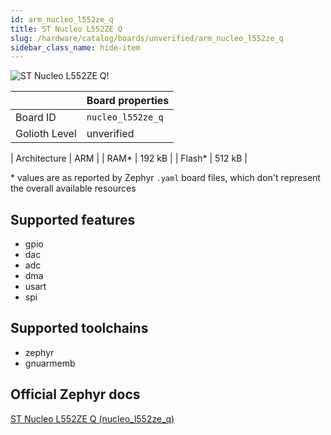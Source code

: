 ```yaml
---
id: arm_nucleo_l552ze_q
title: ST Nucleo L552ZE Q
slug: /hardware/catalog/boards/unverified/arm_nucleo_l552ze_q
sidebar_class_name: hide-item
---
```


[//]: # (This is an auto-generated file, do not edit! Changes to it will be lost upon re-generation)

![ST Nucleo L552ZE Q!](/img/boards/arm/nucleo_l552ze_q.jpg "ST Nucleo L552ZE Q")

|                | Board properties     |
| -------------  | -------------------- |
| Board ID       | `nucleo_l552ze_q` |
| Golioth Level  | unverified       |

| Architecture   | ARM |
| RAM*           | 192 kB |
| Flash*         | 512 kB |

\* values are as reported by Zephyr `.yaml` board files, which don't represent the overall available resources



## Supported features

* gpio
* dac
* adc
* dma
* usart
* spi

## Supported toolchains

* zephyr
* gnuarmemb

## Official Zephyr docs

[ST Nucleo L552ZE Q (nucleo_l552ze_q)](https://docs.zephyrproject.org/latest/boards/arm/nucleo_l552ze_q/doc/index.html)
